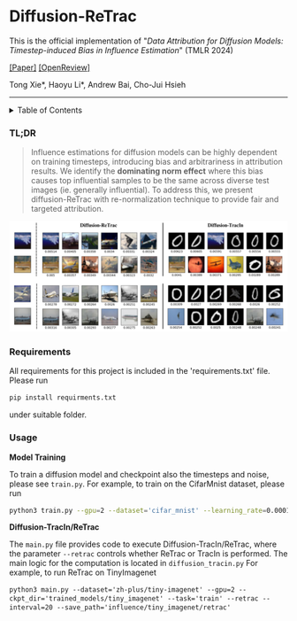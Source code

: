 # Diffusion-ReTrac

This is the official implementation of "_Data Attribution for Diffusion Models: Timestep-induced Bias in Influence Estimation_" (TMLR 2024)

[[Paper]](https://arxiv.org/abs/2401.09031)  [[OpenReview]](https://openreview.net/forum?id=P3Lyun7CZs)

Tong Xie*, Haoyu Li*, Andrew Bai, Cho-Jui Hsieh

---

<!-- TABLE OF CONTENTS -->
<details>
  <summary>Table of Contents</summary>
  <ol>
    <li>
      <a href="#tldr">TL;DR</a>
    <li>
      <a href="#requirements">Requirements</a>
    <li>
      <a href="#usage">Usage</a>
  <ol>
</details>




<a name="tldr"></a>
<!-- GETTING STARTED -->
### TL;DR

> Influence estimations for diffusion models can be highly dependent on training timesteps, introducing bias
and arbitrariness in attribution results. We identify the **dominating norm effect** where this bias causes top
influential samples to be the same across diverse test images (ie. generally influential). To address this,
we present diffusion-ReTrac with re-normalization technique to provide fair and targeted attribution.

<p align="center">
  <img width="900" alt="image" src="https://github.com/txie1/diffusion-ReTrac/blob/main/assets/cifar_mnist.png">
</p>



<a name="requirements"></a>
### Requirements
All requirements for this project is included in the 'requirements.txt' file. Please run
```bash
pip install requirments.txt
```
under suitable folder.


<a name="usage"></a>
### Usage

**Model Training** 

To train a diffusion model and checkpoint also the timesteps and noise, please see `train.py`. For example, to train on the CifarMnist dataset, please run
```bash
python3 train.py --gpu=2 --dataset='cifar_mnist' --learning_rate=0.0001 --num_epochs=2 --save_model_epoch=1 --train_batch_size=32 --resolution=32 --output_dir='trained_models/cifar_test' --samples_dir='trained_outputs/cifar_test' --loss_logs_dir="training_logs/cifar_test"
```

**Diffusion-TracIn/ReTrac**

The `main.py` file provides code to execute Diffusion-TracIn/ReTrac, where the parameter `--retrac` controls whether ReTrac or TracIn is performed. The main logic for the computation is located in `diffusion_tracin.py` For example, to run ReTrac on TinyImagenet
```base
python3 main.py --dataset='zh-plus/tiny-imagenet' --gpu=2 --ckpt_dir='trained_models/tiny_imagenet' --task='train' --retrac --interval=20 --save_path='influence/tiny_imagenet/retrac'
```


